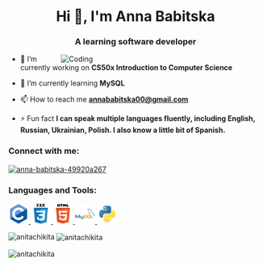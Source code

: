 
<h1 align="center">Hi 👋, I'm Anna Babitska</h1>
<h3 align="center">A learning software developer</h3>
<img align="right" alt="Coding" width="400" src="https://user-images.githubusercontent.com/74038190/236119160-976a0405-caa7-470c-9356-16d43402ea0a.gif">

- 🔭 I’m currently working on **CS50x Introduction to Computer Science**

- 🌱 I’m currently learning **MySQL**

- 📫 How to reach me **annababitska00@gmail.com**

- ⚡ Fun fact **I can speak multiple languages fluently, including English, Russian, Ukrainian, Polish. I also know a little bit of Spanish.**

<h3 align="left">Connect with me:</h3>
<p align="left">
<a href="https://linkedin.com/in/anna-babitska-49920a267" target="blank"><img align="center" src="https://raw.githubusercontent.com/rahuldkjain/github-profile-readme-generator/master/src/images/icons/Social/linked-in-alt.svg" alt="anna-babitska-49920a267" height="30" width="40" /></a>
</p>

<h3 align="left">Languages and Tools:</h3>
<p align="left"> <a href="https://www.cprogramming.com/" target="_blank" rel="noreferrer"> <img src="https://raw.githubusercontent.com/devicons/devicon/master/icons/c/c-original.svg" alt="c" width="40" height="40"/> </a> <a href="https://www.w3schools.com/css/" target="_blank" rel="noreferrer"> <img src="https://raw.githubusercontent.com/devicons/devicon/master/icons/css3/css3-original-wordmark.svg" alt="css3" width="40" height="40"/> </a> <a href="https://www.w3.org/html/" target="_blank" rel="noreferrer"> <img src="https://raw.githubusercontent.com/devicons/devicon/master/icons/html5/html5-original-wordmark.svg" alt="html5" width="40" height="40"/> </a> <a href="https://www.mysql.com/" target="_blank" rel="noreferrer"> <img src="https://raw.githubusercontent.com/devicons/devicon/master/icons/mysql/mysql-original-wordmark.svg" alt="mysql" width="40" height="40"/> </a> <a href="https://www.python.org" target="_blank" rel="noreferrer"> <img src="https://raw.githubusercontent.com/devicons/devicon/master/icons/python/python-original.svg" alt="python" width="40" height="40"/> </a> </p>

<p><img align="left" src="https://github-readme-stats.vercel.app/api/top-langs?username=anitachikita&show_icons=true&locale=en&layout=compact" alt="anitachikita" /></p>

<p>&nbsp;<img align="center" src="https://github-readme-stats.vercel.app/api?username=anitachikita&show_icons=true&locale=en" alt="anitachikita" /></p>

<p><img align="center" src="https://github-readme-streak-stats.herokuapp.com/?user=anitachikita&" alt="anitachikita" /></p>
